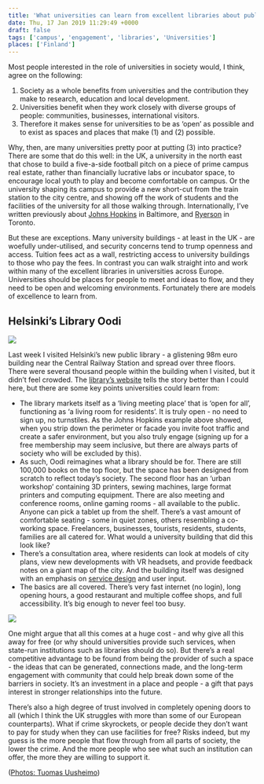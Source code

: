 ```yaml
---
title: 'What universities can learn from excellent libraries about public space'
date: Thu, 17 Jan 2019 11:29:49 +0000
draft: false
tags: ['campus', 'engagement', 'libraries', 'Universities']
places: ['Finland']
---
```


Most people interested in the role of universities in society would, I think, agree on the following:

1.  Society as a whole benefits from universities and the contribution they make to research, education and local development.
2.  Universities benefit when they work closely with diverse groups of people: communities, businesses, international visitors.
3.  Therefore it makes sense for universities to be as ‘open’ as possible and to exist as spaces and places that make (1) and (2) possible.

Why, then, are many universities pretty poor at putting (3) into practice? There are some that do this well: in the UK, a university in the north east that chose to build a five-a-side football pitch on a piece of prime campus real estate, rather than financially lucrative labs or incubator space, to encourage local youth to play and become comfortable on campus. Or the university shaping its campus to provide a new short-cut from the train station to the city centre, and showing off the work of students and the facilities of the university for all those walking through. Internationally, I’ve written previously about [Johns Hopkins](https://jcransom.com/2018/08/10/heatmaps-hotspots-coldspots/) in Baltimore, and [Ryerson](https://jcransom.com/2017/12/07/three-traits-of-successful-cities/) in Toronto.

But these are exceptions. Many university buildings - at least in the UK - are woefully under-utilised, and security concerns tend to trump openness and access. Tuition fees act as a wall, restricting access to university buildings to those who pay the fees. In contrast you can walk straight into and work within many of the excellent libraries in universities across Europe. Universities should be places for people to meet and ideas to flow, and they need to be open and welcoming environments. Fortunately there are models of excellence to learn from.

Helsinki’s Library Oodi
-----------------------

![](https://ransomjc.files.wordpress.com/2019/01/Oodi_Helsinki_Third_Floor_Reading_Room1_photo_Tuomas_Uusheimo-1350x900.jpg)

  
Last week I visited Helsinki’s new public library - a glistening 98m euro building near the Central Railway Station and spread over three floors. There were several thousand people within the building when I visited, but it didn’t feel crowded. The [library’s website](https://www.oodihelsinki.fi/en) tells the story better than I could here, but there are some key points universities could learn from:

*   The library markets itself as a ‘living meeting place’ that is ‘open for all’, functioning as ‘a living room for residents’. It is truly open - no need to sign up, no turnstiles. As the Johns Hopkins example above showed, when you strip down the perimeter or facade you invite foot traffic and create a safer environment, but you also truly engage (signing up for a free membership may seem inclusive, but there are always parts of society who will be excluded by this).
*   As such, Oodi reimagines what a library should be for. There are still 100,000 books on the top floor, but the space has been designed from scratch to reflect today’s society. The second floor has an ‘urban workshop’ containing 3D printers, sewing machines, large format printers and computing equipment. There are also meeting and conference rooms, online gaming rooms - all available to the public. Anyone can pick a tablet up from the shelf. There’s a vast amount of comfortable seating - some in quiet zones, others resembling a co-working space. Freelancers, businesses, tourists, residents, students, families are all catered for. What would a university building that did this look like?
*   There’s a consultation area, where residents can look at models of city plans, view new developments with VR headsets, and provide feedback notes on a giant map of the city. And the building itself was designed with an emphasis on [service design](https://www.oodihelsinki.fi/en/what-is-oodi/service-design/) and user input.
*   The basics are all covered. There’s very fast internet (no login), long opening hours, a good restaurant and multiple coffee shops, and full accessibility. It’s big enough to never feel too busy.

![](https://ransomjc.files.wordpress.com/2019/01/Oodi_Helsinki_Central_Library_press21_photo_Tuomas-Uusheimo-1350x900.jpg)

One might argue that all this comes at a huge cost - and why give all this away for free (or why should universities provide such services, when state-run institutions such as libraries should do so). But there’s a real competitive advantage to be found from being the provider of such a space - the ideas that can be generated, connections made, and the long-term engagement with community that could help break down some of the barriers in society. It’s an investment in a place and people - a gift that pays interest in stronger relationships into the future.

There’s also a high degree of trust involved in completely opening doors to all (which I think the UK struggles with more than some of our European counterparts). What if crime skyrockets, or people decide they don’t want to pay for study when they can use facilities for free? Risks indeed, but my guess is the more people that flow through from all parts of society, the lower the crime. And the more people who see what such an institution can offer, the more they are willing to support it.

([Photos: Tuomas Uusheimo](https://www.oodihelsinki.fi/en/for-media/))